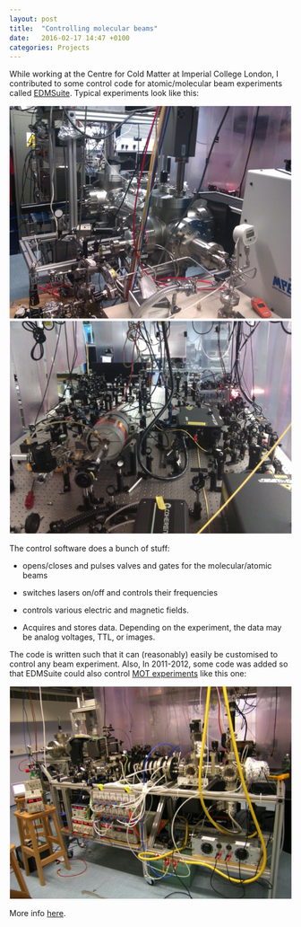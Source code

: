 ```yaml
---
layout: post
title:  "Controlling molecular beams"
date:   2016-02-17 14:47 +0100
categories: Projects
---
```

While working at the Centre for Cold Matter at Imperial College London, I contributed to some control code for atomic/molecular beam experiments called [EDMSuite].
Typical experiments look like this:

![LiH_experiment](/photos/ccm_experiment_2.jpg)
![lasers](/photos/ccm_experiment_3.jpg)

The control software does a bunch of stuff:

- opens/closes and pulses valves and gates for the molecular/atomic beams

- switches lasers on/off and controls their frequencies

- controls various electric and magnetic fields.

- Acquires and stores data. Depending on the experiment, the data may be analog voltages, TTL, or images.

The code is written such that it can (reasonably) easily be customised to control any beam experiment.
Also, In 2011-2012, some code was added so that EDMSuite could also control [MOT experiments] like this one:

![Li_experiment](/photos/ccm_experiment_1.jpg)

More info [here].

[EDMSuite]: https://github.com/ColdMatter/EDMSuite
[here]: https://github.com/ColdMatter/EDMSuite
[MOT experiments]: https://en.wikipedia.org/wiki/Magneto-optical_trap